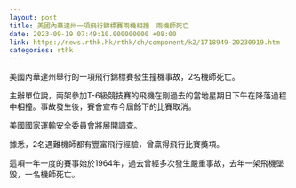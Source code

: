```yaml
---
layout: post
title: 美國內華達州一項飛行錦標賽兩機相撞　兩機師死亡
date: 2023-09-19 07:49:10.000000000 +08:00
link: https://news.rthk.hk/rthk/ch/component/k2/1718949-20230919.htm
categories: rthk
---
```


美國內華達州舉行的一項飛行錦標賽發生撞機事故，2名機師死亡。

主辦單位說，兩架參加T-6級競技賽的飛機在剛過去的當地星期日下午在降落過程中相撞。事故發生後，賽會宣布今屆餘下的比賽取消。

美國國家運輸安全委員會將展開調查。

據悉，2名遇難機師都有豐富飛行經驗，曾贏得飛行比賽獎項。

這項一年一度的賽事始於1964年，過去曾經多次發生嚴重事故，去年一架飛機墜毀，一名機師死亡。
